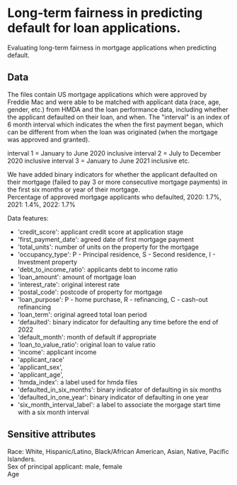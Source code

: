# Long-term fairness in predicting default for loan applications.
Evaluating long-term fairness in mortgage applications when predicting default.

## Data
The files contain US mortgage applications which were approved by Freddie Mac and were able to be matched with applicant data (race, age, gender, etc.) from HMDA and the loan performance data, including whether the applicant defaulted on their loan, and when. 
The "interval" is an index of 6 month interval which indicates the when the first payment began, which can be different from when the loan was originated (when the mortgage was approved and granted). 

interval 1 = January to June 2020 inclusive
interval 2 = July to December 2020 inclusive
interval 3 = January to June 2021 inclusive
etc. 

We have added binary indicators for whether the applicant defaulted on their mortgage (failed to pay 3 or more consecutive mortgage payments) in the first six months or year of their mortgage. \
Percentage of approved mortgage applicants who defaulted, 2020: 1.7%, 2021: 1.4%, 2022: 1.7%

Data features:
- 'credit_score': applicant credit score at application stage
- 'first_payment_date': agreed date of first mortgage payment
- 'total_units': number of units on the property for the mortgage
- 'occupancy_type': P - Principal residence, S - Second residence, I - Investment property
- 'debt_to_income_ratio': applicants debt to income ratio
- 'loan_amount': amount of mortgage loan
- 'interest_rate': original interest rate
- 'postal_code': postcode of property for mortgage
- 'loan_purpose': P - home purchase, R - refinancing, C - cash-out refinancing
- 'loan_term': original agreed total loan period
- 'defaulted': binary indicator for defaulting any time before the end of 2022
- 'default_month': month of default if appropriate
- 'loan_to_value_ratio': original loan to value ratio
- 'income': applicant income
- 'applicant_race'
- 'applicant_sex',
- 'applicant_age',
- 'hmda_index': a label used for hmda files
- 'defaulted_in_six_months': binary indicator of defaulting in six months
- 'defaulted_in_one_year': binary indicator of defaulting in one year
- 'six_month_interval_label': a label to associate the morgage start time with a six month interval

## Sensitive attributes
Race: White, Hispanic/Latino, Black/African American, Asian, Native, Pacific Islanders.\
Sex of principal applicant: male, female \
Age
